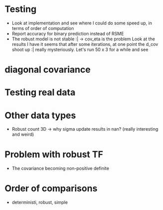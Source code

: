 # Testing
- Look at implementation and see where I could do some speed up, 
in terms of order of computation
- Report accuracy for binary prediction instead of RSME
- The robust model is not stable :| -> cov_eta is the problem
Look at the results I have it seems that after some iterations, at one point
the d_cov shoot up :| really mysteriously. Let's run 50 x 3 for a while and see

# diagonal covariance


# Testing real data
 

# Other data types
- Robust count 3D -> why sigma update results in nan? (really interesting
and weird)

# Problem with robust TF
- The covariance becoming non-positive definite




# Order of comparisons
- deterministi, robust, simple






